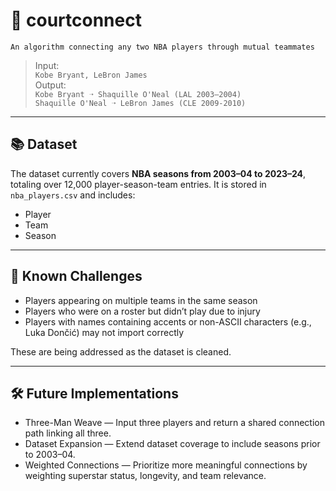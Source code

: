 # 🏀 courtconnect 
    An algorithm connecting any two NBA players through mutual teammates
  
> Input:  
> `Kobe Bryant, LeBron James`  
> Output:   
> `Kobe Bryant ➝ Shaquille O'Neal (LAL 2003–2004)`   
> `Shaquille O'Neal ➝ LeBron James (CLE 2009-2010)`

---

## 📚 Dataset

The dataset currently covers **NBA seasons from 2003–04 to 2023–24**, totaling over 12,000 player-season-team entries. It is stored in `nba_players.csv` and includes:
- Player 
- Team
- Season

---

## 🚧 Known Challenges

- Players appearing on multiple teams in the same season
- Players who were on a roster but didn’t play due to injury
- Players with names containing accents or non-ASCII characters (e.g., Luka Dončić) may not import correctly

These are being addressed as the dataset is cleaned.


---

## 🛠️ Future Implementations

- Three-Man Weave — Input three players and return a shared connection path linking all three.
- Dataset Expansion — Extend dataset coverage to include seasons prior to 2003–04.
- Weighted Connections — Prioritize more meaningful connections by weighting superstar status, longevity, and team relevance.